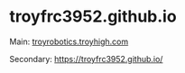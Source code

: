 # troyfrc3952.github.io
Main: [troyrobotics.troyhigh.com](https://troyrobotics.troyhigh.com/)

Secondary: https://troyfrc3952.github.io/
